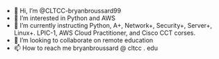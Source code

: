 <!---
CLTCC-bryanbroussard99/CLTCC-bryanbroussard99 is a ✨ special ✨ repository because its `README.md` (this file) appears on your GitHub profile.
You can click the Preview link to take a look at your changes.
--->
- 👋 Hi, I’m @CLTCC-bryanbroussard99
- 👀 I’m interested in Python and AWS
- 🌱 I’m currently instructing Python, A+, Network+, Security+, Server+, Linux+. LPIC-1, AWS Cloud Practitioner, and Cisco CCT corses.
- 💞️ I’m looking to collaborate on remote education
- 📫 How to reach me bryanbroussard @ cltcc . edu
